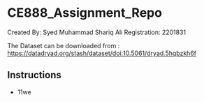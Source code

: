 # CE888_Assignment_Repo
Created By: Syed Muhammad Shariq Ali
Registration: 2201831

The Dataset can be downloaded from : https://datadryad.org/stash/dataset/doi:10.5061/dryad.5hqbzkh6f

## Instructions

* 11we
